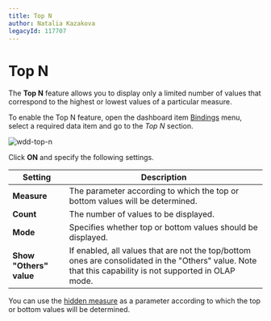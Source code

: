 ```yaml
---
title: Top N
author: Natalia Kazakova
legacyId: 117707
---
```

# Top N
The **Top N** feature allows you to display only a limited number of values that correspond to the highest or lowest values of a particular measure.

To enable the Top N feature, open the dashboard item [Bindings](../ui-elements/dashboard-item-menu.md) menu, select a required data item and go to the _Top N_ section.

![wdd-top-n](../../../images/img124644.png)

Click **ON** and specify the following settings.

| Setting | Description |
|---|---|
| **Measure** | The parameter according to which the top or bottom values will be determined. |
| **Count** | The number of values to be displayed. |
| **Mode** | Specifies whether top or bottom values should be displayed. |
| **Show "Others" value** | If enabled, all values that are not the top/bottom ones are consolidated in the "Others" value. Note that this capability is not supported in OLAP mode. |

You can use the [hidden measure](../bind-dashboard-items-to-data/hidden-data-items.md) as a parameter according to which the top or bottom values will be determined.
